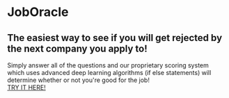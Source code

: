 # JobOracle
## The easiest way to see if you will get rejected by the next company you apply to!
Simply answer all of the questions and our proprietary scoring system which uses advanced deep learning algorithms (if else statements) will determine whether or not you're good for the job!  <br /> 
[TRY IT HERE!](https://www.google.com "TRY IT HERE")
